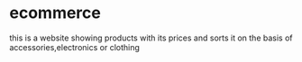 # ecommerce
this is a website showing products with its prices and sorts it on the basis of accessories,electronics or clothing
